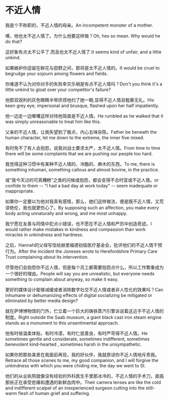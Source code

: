 # 不近人情

<p><span class="chinese">我是个不称职的，不近人情的母亲。</span><span class="english">An incompetent monster of a mother.</span></p>

<p><span class="chinese">噢，他也太不近人情了。为什么他要这样做？</span><span class="english">Oh, hes so mean. Why would he do that?</span></p>

<p><span class="chinese">这好象有点太不公平了.而且也太不近人情了.</span><span class="english">It seems kind of unfair, and a little unkind.</span></p>

<p><span class="chinese">如果嫉妒你逗留在鲜花与田野之间，那将是太不近人情的。</span><span class="english">It would be cruel to begrudge your sojourn among flowers and fields.</span></p>

<p><span class="chinese">你难道不认为对你对手的失败幸灾乐祸是有点不近人情吗？</span><span class="english">Don't you think it's a little unkind to gloat over your competitor's failure?</span></p>

<p><span class="chinese">他那双锐利的灰色眼睛半带厌烦地扫了她一眼,显得不近人情且粗暴无礼。</span><span class="english">His keen grey eye, impersonal and brusque, flashed upon her half impatiently.</span></p>

<p><span class="chinese">他一边走一边嘟囔这样对待他简直是不近人情。</span><span class="english">He rumbled as he walked that it was simply unreasonable to treat him like this.</span></p>

<p><span class="chinese">父亲的不近人情，让我失望到了极点，内心五味杂陈。</span><span class="english">Father be beneath the human character, let me down to the extreme, the inner five mixed.</span></p>

<p><span class="chinese">有时免不了有人会抱怨，说我对战士要求太严，太不近人情。</span><span class="english">From time to time there will be some complaints that we are pushing our people too hard.</span></p>

<p><span class="chinese">我觉得这种习惯中有某种不近人情的、冷酷的、麻木的东西。</span><span class="english">To me, there is something inhuman, something callous and almost bovine, in the practice.</span></p>

<p><span class="chinese">或“我今天过的可真糟糕”之类的问候或抱怨，都会变得不合时宜或不近人情。</span><span class="english">or confide to them -- "I had a bad day at work today" -- seem inadequate or inappropriate.</span></p>

<p><span class="chinese">如果你一定要以为他对我真有感情，那么，她们这样做法，便是既不近人情，又荒谬绝伦，我也就更伤心了。</span><span class="english">By supposing such an affection, you make every body acting unnaturally and wrong, and me most unhappy.</span></p>

<p><span class="chinese">我宁愿在友善与同情中犯点小错误，也不愿在不近人情和严厉中创造奇迹。</span><span class="english">I would rather make mistakes in kindness and compassion than work miracles in unkindness and hardness.</span></p>

<p><span class="chinese">之后，Hannah的父母写信给赫里福德初级医疗基金会，批评他们的不近人情干预行为。</span><span class="english">After the incident the Joneses wrote to Herefordshire Primary Care Trust complaining about its intervention.</span></p>

<p><span class="chinese">尽管他们会抱怨你不近人情，但是每个员工都需要抱怨点什么，所以工作繁重成为一个很好的理由。</span><span class="english">People will say you are unrealistic, but everyone needs something to complain about anyway, so make it easy.</span></p>

<p><span class="chinese">更好的媒体设计能够减缓或者消除数字社交不近人情或者非人性化的效果吗？</span><span class="english">Can inhumane or dehumanizing effects of digital socializing be mitigated or eliminated by better media design?</span></p>

<p><span class="chinese">就在萨博博物馆的门外，伫立着一个巨大的铸铁蒸汽引擎诉说着这近乎不近人情的制度。</span><span class="english">Right outside the Saab museum, a giant black cast iron steam engine stands as a monument to this unsentimental approach.</span></p>

<p><span class="chinese">他有时侯温柔体贴，有时冷漠，有时仁慈善良，有时严苛得不近人情。</span><span class="english">He sometimes gentle and considerate, sometimes indifferent, sometimes benevolent kind-hearted , sometimes harsh in the unsympathetic.</span></p>

<p><span class="chinese">如果你把那些美景在我面前再现，我的好伙伴，我就原谅你不近人情地斥责我。</span><span class="english">Retrace all those scenes to me, my good companion, and I will forgive the unkindness with which you were chiding me, the day we went to St.</span></p>

<p><span class="chinese">他们的从业执照就像没有经验的外科医生手里那冰冷的，不近人情的手术刀，直插那些正在承受悲痛和遭遇的新鲜血肉中。</span><span class="english">Their camera lenses are like the cold and indifferent scalpel of an inexperienced surgeon cutting into the still-warm flesh of human grief and suffering.</span></p>

